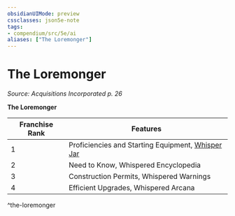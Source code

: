 ```yaml
---
obsidianUIMode: preview
cssclasses: json5e-note
tags:
- compendium/src/5e/ai
aliases: ["The Loremonger"]
---
```

# The Loremonger
*Source: Acquisitions Incorporated p. 26* 

**The Loremonger**

| Franchise Rank | Features |
|----------------|----------|
| 1 | Proficiencies and Starting Equipment, [Whisper Jar](2-Mechanics/CLI/items/whisper-jar-ai.md) |
| 2 | Need to Know, Whispered Encyclopedia |
| 3 | Construction Permits, Whispered Warnings |
| 4 | Efficient Upgrades, Whispered Arcana |
^the-loremonger